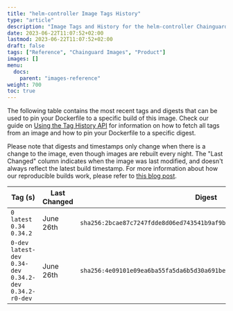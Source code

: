 ```yaml
---
title: "helm-controller Image Tags History"
type: "article"
description: "Image Tags and History for the helm-controller Chainguard Image"
date: 2023-06-22T11:07:52+02:00
lastmod: 2023-06-22T11:07:52+02:00
draft: false
tags: ["Reference", "Chainguard Images", "Product"]
images: []
menu:
  docs:
    parent: "images-reference"
weight: 700
toc: true
---
```


The following table contains the most recent tags and digests that can be used to pin your Dockerfile to a specific build of this image. Check our guide on [Using the Tag History API](/chainguard/chainguard-images/using-the-tag-history-api/) for information on how to fetch all tags from an image and how to pin your Dockerfile to a specific digest.

Please note that digests and timestamps only change when there is a change to the image, even though images are rebuilt every night. The "Last Changed" column indicates when the image was last modified, and doesn't always reflect the latest build timestamp. For more information about how our reproducible builds work, please refer to [this blog post](https://www.chainguard.dev/unchained/reproducing-chainguards-reproducible-image-builds).

| Tag (s)                                                       | Last Changed | Digest                                                                    |
|---------------------------------------------------------------|--------------|---------------------------------------------------------------------------|
|  `0` `latest` `0.34` `0.34.2`                                 | June 26th    | `sha256:2bcae87c7247fdde8d06ed743541b9af9b46048d1b77538ca01ab9e1e9021573` |
|  `0-dev` `latest-dev` `0.34-dev` `0.34.2-dev` `0.34.2-r0-dev` | June 26th    | `sha256:4e09101e09ea6ba55fa5da6b5d30a691bea243d6c7db7f5cec2ba54e2d960bd6` |
